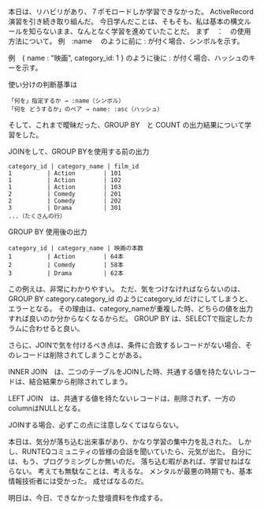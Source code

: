 本日は、リハビリがあり、７ポモロードしか学習できなかった。
ActiveRecord演習を引き続き取り組んだ。
今日学んだことは、そもそも、私は基本の構文ルールを知らないまま、なんとなく学習を進めていたことだ。
まず　：　の使用方法について。
例　:name　
のように前に : が付く場合、シンボルを示す。

例　{ name : "映画", category_id: 1 }
のように後に : が付く場合、ハッシュのキーを示す。

使い分けの判断基準は
```
「何を」指定するか → :name（シンボル）
「何を どうするか」のペア → name: :asc（ハッシュ）
```

そして、これまで曖昧だった、GROUP BY　と COUNT の出力結果について学習をした。

JOINをして、GROUP BYを使用する前の出力
```
category_id | category_name | film_id
1          | Action        | 101
1          | Action        | 102
1          | Action        | 103
2          | Comedy        | 201
2          | Comedy        | 202
3          | Drama         | 301
...（たくさんの行）
```

GROUP BY 使用後の出力
```
category_id | category_name | 映画の本数
1          | Action        | 64本
2          | Comedy        | 58本
3          | Drama         | 62本
```

この例えは、非常にわかりやすい。
ただ、気をつけなければならないのは、GROUP BY category.category_id のようにcategory_id だけにしてしまうと、エラーとなる。
その理由は、category_nameが重複した時、どちらの値を出力すれば良いのか分からなくなるからだ。
GROUP BY は、SELECTで指定したカラムに合わせると良い。

さらに、JOINで気を付けるべき点は、条件に合致するレコードがない場合、そのレコードは削除されてしまうことがある。

INNER JOIN　は、二つのテーブルをJOINした時、共通する値を持たないレコードは、結合結果から削除されてしまう。

LEFT JOIN　は、共通する値を持たないレコードは、削除されず、一方のcolumnはNULLとなる。

JOINする場合、必ずこの点に注意しなくてはならない。

本日は、気分が落ち込む出来事があり、かなり学習の集中力を乱された。
しかし、RUNTEQコミュニティの皆様の会話を聞いていたら、元気が出た。
自分には、もう、プログラミングしか無いのだ。
落ち込む暇があれば、学習せねばならない。
考えても無駄なことは、考えるな。
メンタルが最悪の時期でも、基本情報技術者には受かった。
成せばなるのだ。

明日は、今日、できなかった登壇資料を作成する。